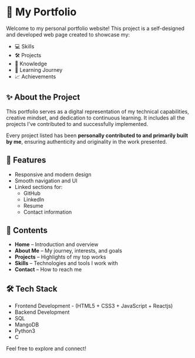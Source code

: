 # 💼 My Portfolio

Welcome to my personal portfolio website! This project is a self-designed and developed web page created to showcase my:

- 💻 Skills  
- 🛠️ Projects  
- 🧠 Knowledge  
- 🌱 Learning Journey  
- 📈 Achievements  

## ✨ About the Project

This portfolio serves as a digital representation of my technical capabilities, creative mindset, and dedication to continuous learning. It includes all the projects I’ve contributed to and successfully implemented.

Every project listed has been **personally contributed to and primarily built by me**, ensuring authenticity and originality in the work presented.

## 🚀 Features

- Responsive and modern design
- Smooth navigation and UI
- Linked sections for:
  - GitHub
  - LinkedIn
  - Resume
  - Contact information

## 📂 Contents

- **Home** – Introduction and overview
- **About Me** – My journey, interests, and goals
- **Projects** – Highlights of my top works
- **Skills** – Technologies and tools I work with
- **Contact** – How to reach me

## 🛠️ Tech Stack

- Frontend Development - (HTML5 + CSS3 + JavaScript + Reactjs)
- Backend Development
- SQL
- MangoDB 
- Python3
- C

Feel free to explore and connect!

